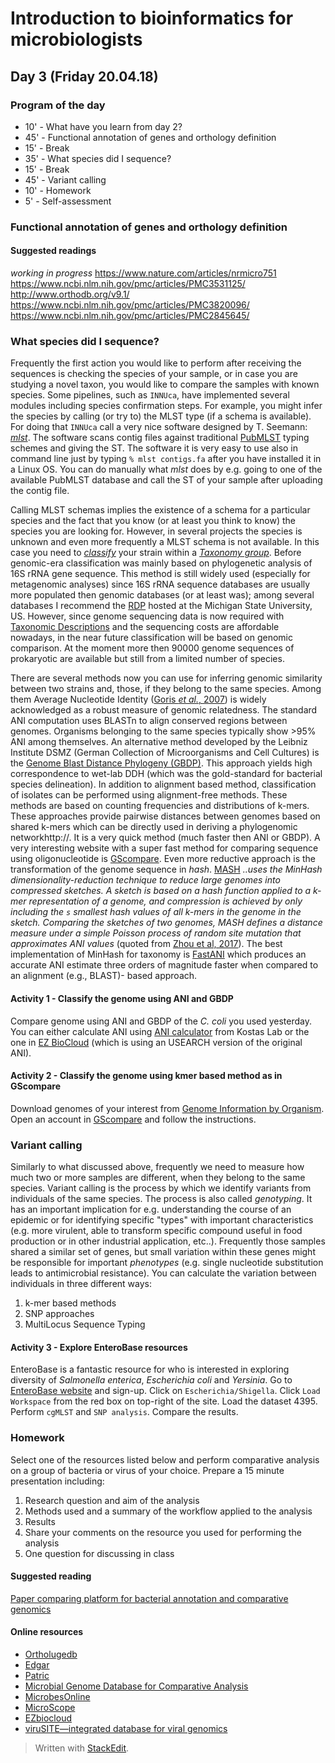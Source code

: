 ﻿# Introduction to bioinformatics for microbiologists

## Day 3 (Friday 20.04.18)

### Program of the day

* 10'  - What have you learn from day 2?
* 45' - Functional annotation of genes and orthology definition
* 15' - Break
* 35' - What species did I sequence?
* 15' - Break
* 45' - Variant calling 
* 10' - Homework 
*  5' - Self-assessment 
### Functional annotation of genes and orthology definition
#### Suggested readings

*working in progress*
https://www.nature.com/articles/nrmicro751
https://www.ncbi.nlm.nih.gov/pmc/articles/PMC3531125/
http://www.orthodb.org/v9.1/
https://www.ncbi.nlm.nih.gov/pmc/articles/PMC3820096/
https://www.ncbi.nlm.nih.gov/pmc/articles/PMC2845645/

### What species did I sequence?
Frequently the first action you would like to perform after receiving the sequences is checking the species of your sample, or in case you are studying a novel taxon, you would like to compare the samples with known species. Some pipelines, such as `INNUca`, have implemented several modules including species confirmation steps. For example, you might infer the species by calling (or try to) the MLST type (if a schema is available). For doing that `INNUca` call a very nice software designed by T. Seemann: [*mlst*](https://github.com/tseemann/mlst). The software scans contig files against traditional [PubMLST](https://pubmlst.org/databases/) typing schemes and giving the ST. The software it is very easy to use also in command line just by typing `% mlst contigs.fa` after you have installed it in a Linux OS. You can do manually what *mlst* does by e.g. going to one of the available PubMLST database and call the ST of your sample after uploading the contig file. 

Calling MLST schemas implies the existence of a schema for a particular species and the fact that you know (or at least you think to know) the species you are looking for. However, in several projects the species is unknown and even more frequently a MLST schema is not available. In this case you need to [*classify*](http://www.bacterio.net/-classification.html) your strain within a [*Taxonomy group*](http://www.bacterio.net/-classifphyla.html). Before genomic-era classification was mainly based on phylogenetic analysis of 16S rRNA gene sequence. This method is still widely used (especially for metagenomic analyses) since 16S rRNA sequence databases are usually more populated then genomic databases (or at least was); among several databases I recommend the [RDP](https://rdp.cme.msu.edu/misc/contacts.jsp) hosted at the Michigan State University, US. However, since genome sequencing data is now required with [Taxonomic Descriptions](http://ijs.microbiologyresearch.org/content/Genome_data_required_IJSEM) and the sequencing costs are affordable nowadays, in the near future classification will be based on genomic comparison. At the moment more then 90000 genome sequences of prokaryotic are available but still from a limited number of species.

There are several methods now you can use for inferring genomic similarity between two strains and, those, if they belong to the same species. Among them Average Nucleotide Identity ([Goris  _et al._, 2007](http://www.ncbi.nlm.nih.gov/pubmed/17220447)) is widely acknowledged as a robust measure of genomic relatedness. The standard ANI computation uses BLASTn to align conserved regions between genomes. Organisms belonging to the same species typically show >95% ANI among themselves. An alternative method developed by the Leibniz Institute DSMZ (German Collection of Microorganisms and Cell Cultures) is the [Genome Blast Distance Phylogeny (GBDP)](https://ggdc.dsmz.de/docs/Slides_about_GGDC_from_Hans-Peter_Klenk_as_used_in_his_2014_Bergey_Award_acceptance_speak.pdf). This approach yields high correspondence to wet-lab DDH (which was the gold-standard for bacterial species delineation).
In addition to alignment based method, classification of isolates can be performed using alignment-free methods. These methods are based on counting frequencies and distributions of k-mers. These approaches provide pairwise distances between genomes based on shared k-mers which can be directly used in deriving a phylogenomic networkhttp://. It is a very quick method (much faster then ANI or GBDP). A very interesting website with a super fast method for comparing sequence using oligonucleotide is [GScompare](http://gscompare.ehu.eus/). Even more reductive approach is the transformation of the genome sequence in *hash*. [MASH](http://mash.readthedocs.io/en/latest/) *..uses the MinHash dimensionality-reduction technique to reduce large genomes into compressed sketches. A sketch is based on a hash function applied to a k-mer representation of a genome, and compression is achieved by only including the `s` smallest hash values of all k-mers in the genome in the  sketch. Comparing the sketches of two genomes, MASH defines a distance measure under a simple Poisson process of random site mutation that approximates ANI values* (quoted from [Zhou et al, 2017](https://www.biorxiv.org/content/biorxiv/early/2017/11/09/215707.full.pdf)). The best implementation of MinHash for taxonomy is [FastANI](https://github.com/ParBLiSS/FastANI) which produces an accurate ANI estimate three orders of magnitude faster when compared to an alignment (e.g., BLAST)- based approach.
#### Activity 1 - Classify the genome using ANI and GBDP
Compare genome using ANI and GBDP of the *C. coli* you used yesterday. You can either calculate ANI using [ANI calculator](http://enve-omics.ce.gatech.edu/ani/) from Kostas Lab or the one in [EZ BioCloud](https://www.ezbiocloud.net/tools/ani) (which is using an USEARCH version of the original ANI).
#### Activity 2 - Classify the genome using kmer based method as in GScompare
Download genomes of your interest from [Genome Information by Organism](https://www.ncbi.nlm.nih.gov/genome/browse/). Open an account in [GScompare](http://gscompare.ehu.eus/) and follow the instructions. 
### Variant calling
Similarly to what discussed above, frequently we need to measure how much two or more samples are different, when they belong to the same species. Variant calling is the process by which we identify variants from individuals of the same species. The process is also called *genotyping*. It has an important implication for e.g. understanding the course of an epidemic or for identifying specific "types" with important characteristics (e.g. more virulent, able to transform specific compound useful in food production or in other industrial application, etc..). Frequently those samples shared a similar set of genes, but small variation within these genes might be responsible for important *phenotypes* (e.g. single nucleotide substitution leads to antimicrobial resistance). You can calculate the variation between individuals in three different ways:
1. k-mer based methods
2. SNP approaches
3. MultiLocus Sequence Typing 
#### Activity 3 - Explore EnteroBase resources
EnteroBase is a fantastic resource for who is interested in exploring diversity of *Salmonella enterica*, *Escherichia coli* and *Yersinia*. Go to [EnteroBase website](http://enterobase.warwick.ac.uk/species/index/senterica) and sign-up. Click on `Escherichia/Shigella`. Click `Load Workspace` from the red box on top-right of the site. Load the dataset 4395. Perform `cgMLST` and `SNP analysis`. Compare the results.
### Homework
Select one of the resources listed below and perform comparative analysis on a group of bacteria or virus of your choice.
Prepare a 15 minute presentation including:
1. Research question and aim of the analysis
2. Methods used and a summary of the workflow applied to the analysis
3. Results 
4. Share your comments on the resource you used for performing the analysis
5. One question for discussing in class
#### Suggested reading
[Paper comparing platform for bacterial annotation and comparative genomics](https://www.sciencedirect.com/science/article/pii/S0168165617315225?via%3Dihub)
#### Online resources
* [Ortholugedb](http://www.pathogenomics.sfu.ca/ortholugedb/)
* [Edgar](https://edgar.computational.bio.uni-giessen.de/cgi-bin/edgar_login.cgi?cookie_test=1&open=1)
* [Patric](https://www.patricbrc.org/)
* [Microbial Genome Database for Comparative Analysis](http://mbgd.genome.ad.jp/)
* [MicrobesOnline](http://www.microbesonline.org/)
* [MicroScope](http://www.genoscope.cns.fr/agc/microscope/home/index.php)
* [EZbiocloud](https://www.ezbiocloud.net/)
* [viruSITE—integrated database for viral genomics](http://www.virusite.org/)

> Written with [StackEdit](https://stackedit.io/).
